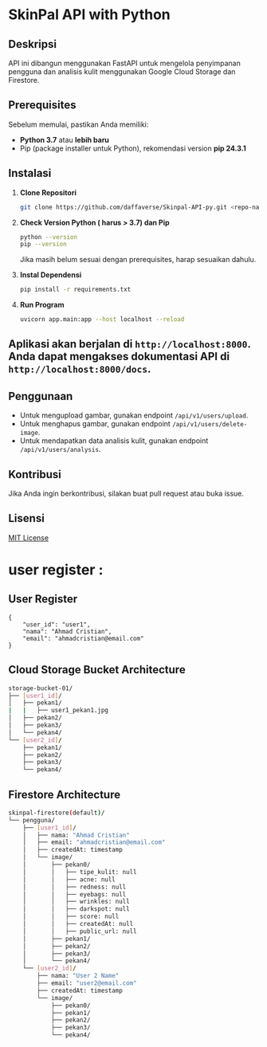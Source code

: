 # SkinPal API with Python

## Deskripsi
API ini dibangun menggunakan FastAPI untuk mengelola penyimpanan pengguna dan analisis kulit menggunakan Google Cloud Storage dan Firestore.

## Prerequisites
Sebelum memulai, pastikan Anda memiliki:
- **Python 3.7** atau **lebih baru**
- Pip (package installer untuk Python), rekomendasi version **pip 24.3.1** 

## Instalasi

1. **Clone Repositori**
   ```bash
   git clone https://github.com/daffaverse/Skinpal-API-py.git <repo-name>
   ```
1. **Check Version Python ( harus > 3.7) dan Pip**
   ```bash
   python --version
   pip --version
   ```
   Jika masih belum sesuai dengan prerequisites, harap sesuaikan dahulu.

3. **Instal Dependensi**
   ```bash
   pip install -r requirements.txt
   ```
4. **Run Program**
   ```bash
   uvicorn app.main:app --host localhost --reload
   ```

## Aplikasi akan berjalan di `http://localhost:8000`. Anda dapat mengakses dokumentasi API di `http://localhost:8000/docs`.

## Penggunaan
- Untuk mengupload gambar, gunakan endpoint `/api/v1/users/upload`.
- Untuk menghapus gambar, gunakan endpoint `/api/v1/users/delete-image`.
- Untuk mendapatkan data analisis kulit, gunakan endpoint `/api/v1/users/analysis`.

## Kontribusi
Jika Anda ingin berkontribusi, silakan buat pull request atau buka issue.

## Lisensi
[MIT License](LICENSE)


user register :
=======
## User Register ##
```
{
    "user_id": "user1",
    "nama": "Ahmad Cristian",
    "email": "ahmadcristian@email.com"
}
```

## Cloud Storage Bucket Architecture ##
```bash
storage-bucket-01/
├── [user1_id]/
│   ├── pekan1/
|   |   ├── user1_pekan1.jpg  
│   ├── pekan2/
│   ├── pekan3/
│   └── pekan4/
└── [user2_id]/
    ├── pekan1/
    ├── pekan2/
    ├── pekan3/
    └── pekan4/
```

## Firestore Architecture ##
```bash
skinpal-firestore(default)/
└── pengguna/
    ├── [user1_id]/
    │   ├── nama: "Ahmad Cristian"
    │   ├── email: "ahmadcristian@email.com"
    │   ├── createdAt: timestamp
    │   └── image/
    │       ├── pekan0/
    │       │   ├── tipe_kulit: null
    │       │   ├── acne: null
    │       │   ├── redness: null
    │       │   ├── eyebags: null
    │       │   ├── wrinkles: null
    │       │   ├── darkspot: null
    │       │   ├── score: null
    │       │   ├── createdAt: null
    │       │   ├── public_url: null
    │       ├── pekan1/
    │       ├── pekan2/
    │       ├── pekan3/
    │       └── pekan4/
    └── [user2_id]/
        ├── nama: "User 2 Name"
        ├── email: "user2@email.com"
        ├── createdAt: timestamp
        └── image/
            ├── pekan0/
            ├── pekan1/
            ├── pekan2/
            ├── pekan3/
            └── pekan4/
